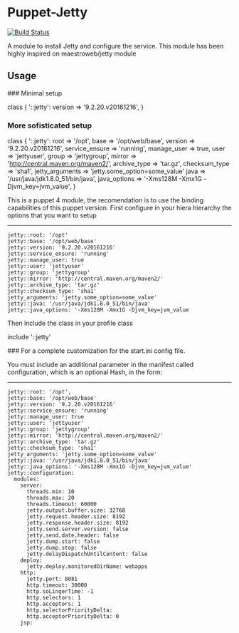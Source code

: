 # Puppet-Jetty 
[![Build Status](https://travis-ci.org/jjuarez/puppet-jetty.svg?branch=master)](https://travis-ci.org/jjuarez/puppet-jetty)

A module to install Jetty and configure the service. This module has been highly inspired on maestroweb/jetty module

## Usage

### Minimal setup

  class { '::jetty':
    version => '9.2.20.v20161216',
  }

### More sofisticated setup

  class { '::jetty':
    root            => '/opt',
    base            => '/opt/web/base',
    version         => '9.2.20.v20161216',
    service_ensure  => 'running',
    manage_user     => true,
    user            => 'jettyuser',
    group           => 'jettygroup',
    mirror          => 'http://central.maven.org/maven2/',
    archive_type    => 'tar.gz',
    checksum_type   => 'sha1',
    jetty_arguments => 'jetty.some_option=some_value'
    java            => '/usr/java/jdk1.8.0_51/bin/java',
    java_options    => '-Xms128M -Xmx1G -Djvm_key=jvm_value',
  }

This is a puppet 4 module, the recomendation is to use the binding capabilities of this puppet version. First configure in your hiera hierarchy the options that you want to setup

  ---
    jetty::root: '/opt'
    jetty::base: '/opt/web/base'
    jetty::version: '9.2.20.v20161216'
    jetty::service_ensure: 'running'
    jetty::manage_user: true
    jetty::user: 'jettyuser'
    jetty::group: 'jettygroup'
    jetty::mirror: 'http://central.maven.org/maven2/'
    jetty::archive_type: 'tar.gz'
    jetty::checksum_type: 'sha1'
    jetty_arguments: 'jetty.some_option=some_value'
    jetty::java: '/usr/java/jdk1.8.0_51/bin/java'
    jetty::java_options: '-Xms128M -Xmx1G -Djvm_key=jvm_value

Then include the class in your profile class

  include '::jetty'


### For a complete customization for the start.ini config file.

You must include an additional parameter in the manifest called configuration, which is an optional Hash, in the form:

  ---
    jetty::root: '/opt',
    jetty::base: '/opt/web/base'
    jetty::version: '9.2.20.v20161216'
    jetty::service_ensure: 'running'
    jetty::manage_user: true
    jetty::user: 'jettyuser'
    jetty::group: 'jettygroup'
    jetty::mirror: 'http://central.maven.org/maven2/'
    jetty::archive_type: 'tar.gz'
    jetty::checksum_type: 'sha1'
    jetty_arguments: 'jetty.some_option=some_value'
    jetty::java: '/usr/java/jdk1.8.0_51/bin/java'
    jetty::java_options: '-Xms128M -Xmx1G -Djvm_key=jvm_value'
    jetty::configuration:
      modules:
        server:
          threads.min: 10
          threads.max: 20
          threads.timeout: 60000
          jetty.output.buffer.size: 32768
          jetty.request.header.size: 8192
          jetty.response.header.size: 8192
          jetty.send.server.version: false
          jetty.send.date.header: false
          jetty.dump.start: false
          jetty.dump.stop: false
          jetty.delayDispatchUntilContent: false
        deploy:
          jetty.deploy.monitoredDirName: webapps
        http:
          jetty.port: 8081
          http.timeout: 30000
          http.soLingerTime: -1
          http.selectors: 1
          http.acceptors: 1
          http.selectorPriorityDelta: 
          http.acceptorPriorityDelta: 0
        jsp:

